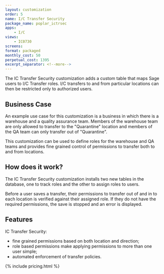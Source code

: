 ```yaml
---
layout: customization
order: 5
name: I/C Transfer Security
package_name: poplar_ictrsec
apps: 
    - I/C
views:
    - IC0730
screens:
format: packaged
monthly_cost: 50
perpetual_cost: 1395
excerpt_separator: <!--more-->
---
```

The IC Transfer Security customization adds a custom table that maps
Sage users to I/C Transfer roles.  I/C transfers to and from particular
locations can then be restricted only to authorized users.

<!--more-->
## Business Case

An example use case for this customization is a business in which there is
a warehouse and a quality assurance team.  Members of the warehouse team
are only allowed to transfer to the "Quarantine" location and members of
the QA team can only transfer out of "Quarantine".

This customization can be used to define roles for the warehouse and QA 
teams and provides fine grained control of permissions to transfer both
to and from locations.

## How does it work?

The IC Transfer Security customization installs two new tables in the database,
one to track roles and the other to assign roles to users. 

Before a user saves a transfer, their permissions to transfer out of and in to
each location is verified against their assigned role.  If they do not have the
required permissions, the save is stopped and an error is displayed.

## Features

IC Transfer Security:

- fine grained permissions based on both location and direction;
- role based permissions make applying permissions to more than one user simple;
- automated enforcement of transfer policies.

{% include pricing.html %}
